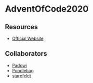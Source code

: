 # AdventOfCode2020

## Resources
* [Official Website](https://adventofcode.com/)

## Collaborators
- [Padowi](http://github.com/padowi/adventofcode2020/)
- [Poodlebag](https://github.com/Poodlepaag/AdventOfCode_2020)
- [starefeldt](https://github.com/starefeldt/AdventOfCode2020)
